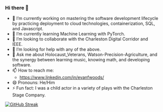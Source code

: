 ### Hi there 👋
<!--
**efwoods/efwoods** is a ✨ _special_ ✨ repository because its `README.md` (this file) appears on your GitHub profile.

Here are some ideas to get you started:
-->
- 🔭 I’m currently working on mastering the software development lifecycle by practicing deployment to cloud technologies, containerization, SQL, and Javascript.
- 🌱 I’m currently learning Machine Learning with PyTorch.
- 👯 I’m looking to collaborate with the Charleston Digital Corridor and IEEE.
- 🤔 I’m looking for help with any of the above.
- 💬 Ask me about Holocaust_Veterans, Watson-Precision-Agriculture, and the synergy between learning music, knowing math, and developing software.
- 📫 How to reach me: 
  - https://www.linkedin.com/in/evanfwoods/
- 😄 Pronouns: He/Him
- ⚡ Fun fact: I was a child actor in a variety of plays with the Charleston Stage Company.

[![GitHub Streak](https://streak-stats.demolab.com/?user=efwoods)](https://git.io/streak-stats)
